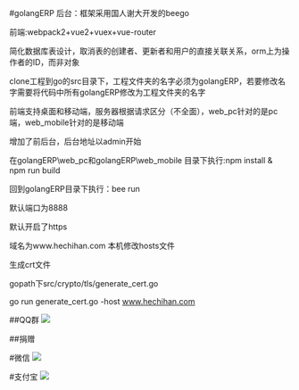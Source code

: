 #golangERP
后台：框架采用国人谢大开发的beego

前端:webpack2+vue2+vuex+vue-router

简化数据库表设计，取消表的创建者、更新者和用户的直接关联关系，orm上为操作者的ID，而非对象

clone工程到go的src目录下，工程文件夹的名字必须为golangERP，若要修改名字需要将代码中所有golangERP修改为工程文件夹的名字

前端支持桌面和移动端，服务器根据请求区分（不全面），web_pc针对的是pc端，web_mobile针对的是移动端

增加了前后台，后台地址以admin开始

在golangERP\web_pc和golangERP\web_mobile 目录下执行:npm install & npm run build 

回到golangERP目录下执行：bee run 

默认端口为8888

默认开启了https

域名为www.hechihan.com 本机修改hosts文件

生成crt文件

gopath下src/crypto/tls/generate_cert.go

go run generate_cert.go -host www.hechihan.com

##QQ群
![](http://i.imgur.com/fxfcP6k.png)

##捐赠

#微信
![](http://i.imgur.com/ScbDcOW.jpg)

#支付宝
![](http://i.imgur.com/3zoIh5S.jpg)

